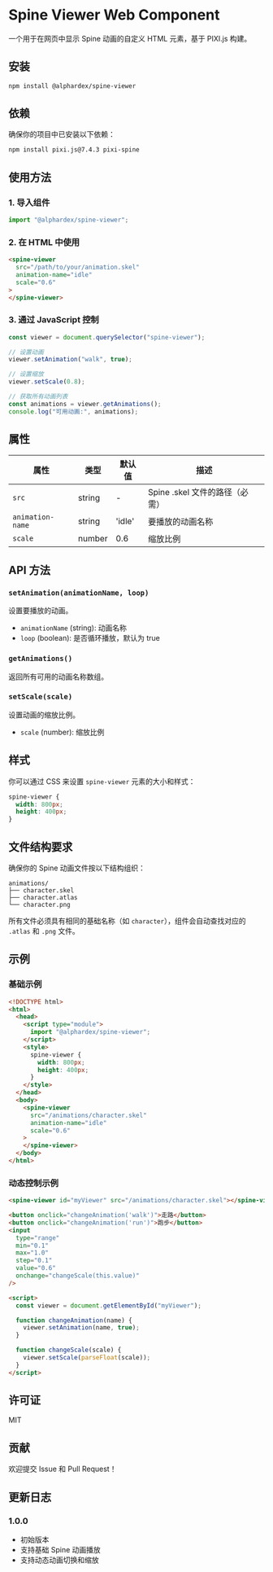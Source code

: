 # Spine Viewer Web Component

一个用于在网页中显示 Spine 动画的自定义 HTML 元素，基于 PIXI.js 构建。

## 安装

```bash
npm install @alphardex/spine-viewer
```

## 依赖

确保你的项目中已安装以下依赖：

```bash
npm install pixi.js@7.4.3 pixi-spine
```

## 使用方法

### 1. 导入组件

```javascript
import "@alphardex/spine-viewer";
```

### 2. 在 HTML 中使用

```html
<spine-viewer
  src="/path/to/your/animation.skel"
  animation-name="idle"
  scale="0.6"
>
</spine-viewer>
```

### 3. 通过 JavaScript 控制

```javascript
const viewer = document.querySelector("spine-viewer");

// 设置动画
viewer.setAnimation("walk", true);

// 设置缩放
viewer.setScale(0.8);

// 获取所有动画列表
const animations = viewer.getAnimations();
console.log("可用动画:", animations);
```

## 属性

| 属性             | 类型   | 默认值 | 描述                           |
| ---------------- | ------ | ------ | ------------------------------ |
| `src`            | string | -      | Spine .skel 文件的路径（必需） |
| `animation-name` | string | 'idle' | 要播放的动画名称               |
| `scale`          | number | 0.6    | 缩放比例                       |

## API 方法

### `setAnimation(animationName, loop)`

设置要播放的动画。

- `animationName` (string): 动画名称
- `loop` (boolean): 是否循环播放，默认为 true

### `getAnimations()`

返回所有可用的动画名称数组。

### `setScale(scale)`

设置动画的缩放比例。

- `scale` (number): 缩放比例

## 样式

你可以通过 CSS 来设置 `spine-viewer` 元素的大小和样式：

```css
spine-viewer {
  width: 800px;
  height: 400px;
}
```

## 文件结构要求

确保你的 Spine 动画文件按以下结构组织：

```
animations/
├── character.skel
├── character.atlas
└── character.png
```

所有文件必须具有相同的基础名称（如 `character`），组件会自动查找对应的 `.atlas` 和 `.png` 文件。

## 示例

### 基础示例

```html
<!DOCTYPE html>
<html>
  <head>
    <script type="module">
      import "@alphardex/spine-viewer";
    </script>
    <style>
      spine-viewer {
        width: 800px;
        height: 400px;
      }
    </style>
  </head>
  <body>
    <spine-viewer
      src="/animations/character.skel"
      animation-name="idle"
      scale="0.6"
    >
    </spine-viewer>
  </body>
</html>
```

### 动态控制示例

```html
<spine-viewer id="myViewer" src="/animations/character.skel"></spine-viewer>

<button onclick="changeAnimation('walk')">走路</button>
<button onclick="changeAnimation('run')">跑步</button>
<input
  type="range"
  min="0.1"
  max="1.0"
  step="0.1"
  value="0.6"
  onchange="changeScale(this.value)"
/>

<script>
  const viewer = document.getElementById("myViewer");

  function changeAnimation(name) {
    viewer.setAnimation(name, true);
  }

  function changeScale(scale) {
    viewer.setScale(parseFloat(scale));
  }
</script>
```

## 许可证

MIT

## 贡献

欢迎提交 Issue 和 Pull Request！

## 更新日志

### 1.0.0

- 初始版本
- 支持基础 Spine 动画播放
- 支持动态动画切换和缩放
